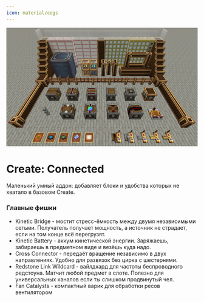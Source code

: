 ```yaml
---
icon: material/cogs
---
```


![create-connected.png](../../../../assets/img/mods/create/create-connected.png)

# Create: Connected

Маленький умный аддон: добавляет блоки и удобства которых не хватало в базовом Create.

### Главные фишки

- Kinetic Bridge - мостит стресс-ёмкость между двумя независимыми сетьми. Получатель получает мощность, а источник не страдает, если на том конце всё перегрузят.
- Kinetic Battery - аккум кинетической энергии. Заряжаешь, забираешь в предметном виде и везёшь куда надо.
- Cross Connector - передаёт вращение независимо в двух направлениях. Удобно для развязок без цирка с шестернями.
- Redstone Link Wildcard - вайлдкард для частоты беспроводного редстоуна. Матчит любой предмет в слоте. Полезно для универсальных каналов если ты слишком продвинутый чел.
- Fan Catalysts - компактный варик для обработки ресов вентилятором
